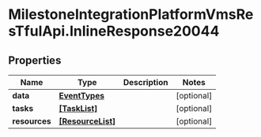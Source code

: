 # MilestoneIntegrationPlatformVmsResTfulApi.InlineResponse20044

## Properties
Name | Type | Description | Notes
------------ | ------------- | ------------- | -------------
**data** | [**EventTypes**](EventTypes.md) |  | [optional] 
**tasks** | [**[TaskList]**](TaskList.md) |  | [optional] 
**resources** | [**[ResourceList]**](ResourceList.md) |  | [optional] 
